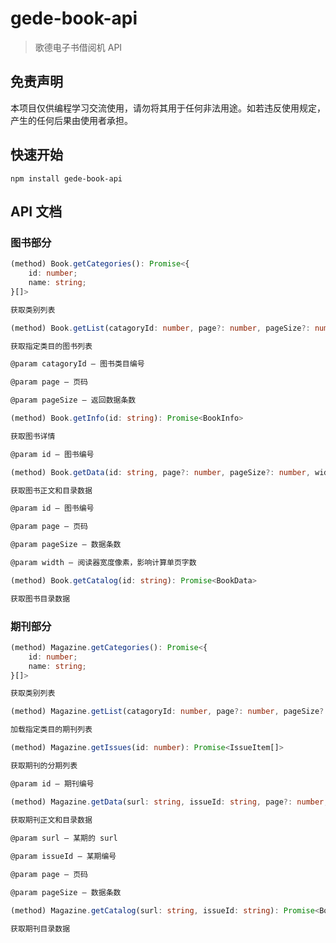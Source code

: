# gede-book-api

> 歌德电子书借阅机 API

## 免责声明

本项目仅供编程学习交流使用，请勿将其用于任何非法用途。如若违反使用规定，产生的任何后果由使用者承担。

## 快速开始

```
npm install gede-book-api
```

## API 文档

### 图书部分

```ts
(method) Book.getCategories(): Promise<{
    id: number;
    name: string;
}[]>

获取类别列表
```

```ts
(method) Book.getList(catagoryId: number, page?: number, pageSize?: number): Promise<BookItem[]>

获取指定类目的图书列表

@param catagoryId — 图书类目编号

@param page — 页码

@param pageSize — 返回数据条数
```

```ts
(method) Book.getInfo(id: string): Promise<BookInfo>

获取图书详情

@param id — 图书编号
```

```ts
(method) Book.getData(id: string, page?: number, pageSize?: number, width?: number, height?: number): Promise<BookData>

获取图书正文和目录数据

@param id — 图书编号

@param page — 页码

@param pageSize — 数据条数

@param width — 阅读器宽度像素，影响计算单页字数
```

```ts
(method) Book.getCatalog(id: string): Promise<BookData>

获取图书目录数据
```

### 期刊部分

```ts
(method) Magazine.getCategories(): Promise<{
    id: number;
    name: string;
}[]>

获取类别列表
```

```ts
(method) Magazine.getList(catagoryId: number, page?: number, pageSize?: number): Promise<MagazineItem[]>

加载指定类目的期刊列表
```

```ts
(method) Magazine.getIssues(id: number): Promise<IssueItem[]>

获取期刊的分期列表

@param id — 期刊编号
```

```ts
(method) Magazine.getData(surl: string, issueId: string, page?: number, pageSize?: number, width?: number, height?: number): Promise<BookData>
 
获取期刊正文和目录数据

@param surl — 某期的 surl

@param issueId — 某期编号

@param page — 页码

@param pageSize — 数据条数
```

```ts
(method) Magazine.getCatalog(surl: string, issueId: string): Promise<BookData>

获取期刊目录数据
```